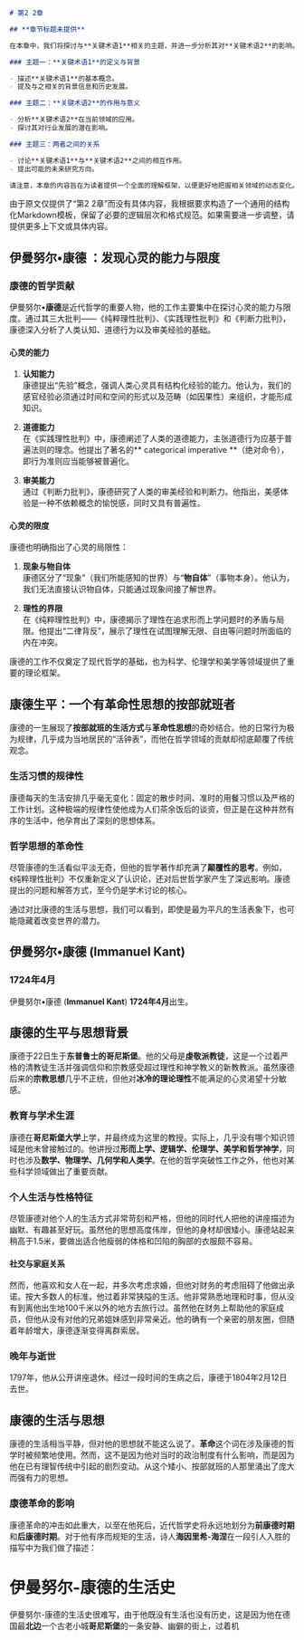 ```markdown
# 第2 2章

## **章节标题未提供**

在本章中，我们将探讨与**关键术语1**相关的主题，并进一步分析其对**关键术语2**的影响。以下是主要内容的概述：

### 主题一：**关键术语1**的定义与背景

- 描述**关键术语1**的基本概念。
- 提及与之相关的背景信息和历史发展。

### 主题二：**关键术语2**的作用与意义

- 分析**关键术语2**在当前领域的应用。
- 探讨其对行业发展的潜在影响。

### 主题三：两者之间的关系

- 讨论**关键术语1**与**关键术语2**之间的相互作用。
- 提出可能的未来研究方向。

请注意，本章的内容旨在为读者提供一个全面的理解框架，以便更好地把握相关领域的动态变化。
```

由于原文仅提供了“第2 2章”而没有具体内容，我根据要求构造了一个通用的结构化Markdown模板，保留了必要的逻辑层次和格式规范。如果需要进一步调整，请提供更多上下文或具体内容。

## 伊曼努尔•康德 ：发现心灵的能力与限度

### **康德**的哲学贡献

伊曼努尔•**康德**是近代哲学的重要人物，他的工作主要集中在探讨心灵的能力与限度。通过其三大批判——《纯粹理性批判》、《实践理性批判》和《判断力批判》，康德深入分析了人类认知、道德行为以及审美经验的基础。

#### 心灵的能力

1. **认知能力**  
   康德提出“先验”概念，强调人类心灵具有结构化经验的能力。他认为，我们的感官经验必须通过时间和空间的形式以及范畴（如因果性）来组织，才能形成知识。

2. **道德能力**  
   在《实践理性批判》中，康德阐述了人类的道德能力，主张道德行为应基于普遍法则的理念。他提出了著名的** categorical imperative **（绝对命令），即行为准则应当能够被普遍化。

3. **审美能力**  
   通过《判断力批判》，康德研究了人类的审美经验和判断力。他指出，美感体验是一种不依赖概念的愉悦感，同时又具有普遍性。

#### 心灵的限度

康德也明确指出了心灵的局限性：

1. **现象与物自体**  
   康德区分了“现象”（我们所能感知的世界）与“**物自体**”（事物本身）。他认为，我们无法直接认识物自体，只能通过现象间接了解世界。

2. **理性的界限**  
   在《纯粹理性批判》中，康德揭示了理性在追求形而上学问题时的矛盾与局限。他提出“二律背反”，展示了理性在试图理解无限、自由等问题时所面临的内在冲突。

康德的工作不仅奠定了现代哲学的基础，也为科学、伦理学和美学等领域提供了重要的理论框架。

## 康德生平：一个有革命性思想的按部就班者

康德的一生展现了**按部就班的生活方式**与**革命性思想**的奇妙结合。他的日常行为极为规律，几乎成为当地居民的“活钟表”，而他在哲学领域的贡献却彻底颠覆了传统观念。

### 生活习惯的规律性

康德每天的生活安排几乎毫无变化：固定的散步时间、准时的用餐习惯以及严格的工作计划。这种极端的规律性使他成为人们茶余饭后的谈资，但正是在这种井然有序的生活中，他孕育出了深刻的思想体系。

### 哲学思想的革命性

尽管康德的生活看似平淡无奇，但他的哲学著作却充满了**颠覆性的思考**。例如，《纯粹理性批判》不仅重新定义了认识论，还对后世哲学家产生了深远影响。康德提出的问题和解答方式，至今仍是学术讨论的核心。

通过对比康德的生活与思想，我们可以看到，即使是最为平凡的生活表象下，也可能隐藏着改变世界的潜力。

## 伊曼努尔•康德 (Immanuel Kant)  

### **1724年4月**  

伊曼努尔•康德 (**Immanuel Kant**) **1724年4月**出生。

## 康德的生平与思想背景

康德于22日生于**东普鲁士的哥尼斯堡**。他的父母是**虔敬派教徒**，这是一个过着严格的清教徒生活并强调信仰和宗教感受超过理性和神学教义的新教教派。虽然康德后来的**宗教思想**几乎不正统，但他对**冰冷的理论理性**不能满足的心灵渴望十分敏感。

### 教育与学术生涯
康德在**哥尼斯堡大学**上学，并最终成为这里的教授。实际上，几乎没有哪个知识领域是他未曾接触过的。他讲授过**形而上学、逻辑学、伦理学、美学和哲学神学**，同时也涉及**数学、物理学、几何学和人类学**。在他的哲学突破性工作之外，他也对某些科学领域做出了重要贡献。

### 个人生活与性格特征
尽管康德对他个人的生活方式非常苛刻和严格，但他的同时代人把他的讲座描述为幽默、有趣甚至好玩。虽然他的思想高度伟岸，但他的身材却很矮小。康德站起来稍高于1.5米，要做出适合他瘦弱的体格和凹陷的胸部的衣服颇不容易。

#### 社交与家庭关系
然而，他喜欢和女人在一起，并多次考虑求婚，但他对财务的考虑阻碍了他做出承诺。按大多数人的标准，他过着非常狭隘的生活。他非常熟悉地理和时事，但从没有到离他出生地100千米以外的地方去旅行过。虽然他在财务上帮助他的家庭成员，但他从没有对他的兄弟姐妹感到非常亲近。他的确有一个亲密的朋友圈，但随着年龄增大，康德逐渐变得离群索居。

### 晚年与逝世
1797年，他从公开讲座退休。经过一段时间的生病之后，康德于1804年2月12日去世。

## 康德的生活与思想

康德的生活相当平静，但对他的思想就不能这么说了。**革命**这个词在涉及康德的哲学时被频繁地使用。然而，这不是因为他对当时的政治制度有什么影响，而是因为他在已有理智传统中引起的剧烈变动。从这个矮小、按部就班的人那里涌出了庞大而强有力的思想。

### 康德革命的影响

康德革命的冲击如此重大，以至在他死后，近代哲学史将永远地划分为**前康德时期**和**后康德时期**。对于他有序而规矩的生活，诗人**海因里希-海涅**在一段引人入胜的描写中为我们做了描述：

# 伊曼努尔-康德的生活史

伊曼努尔-康德的生活史很难写，由于他既没有生活也没有历史，这是因为他在德国最**北边**一个古老小城**哥尼斯堡**的一条安静、幽僻的街上，过着机